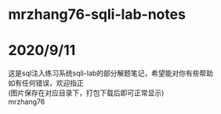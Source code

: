 # mrzhang76-sqli-lab-notes
# 2020/9/11
这是sql注入练习系统sqli-lab的部分解题笔记，希望能对你有些帮助  
如有任何错误，欢迎指正  
(图片保存在对应目录下，打包下载后即可正常显示)  
mrzhang76  
